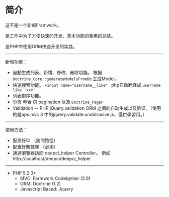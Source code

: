 # 简介 #
这不是一个新的Framwork。

是工作中为了方便快速的开发、基本功能的重用的总结。

是PHP中使用ORM快速开发的实践。


---


新增功能：

  * 自動生成列表、新增、修改、刪除功能。 根据 `Doctrine_Core::generateModelsFromDb` 生成Model。
  * 快速搜索功能。 `<input name="username__like" ` php自动翻译成 `username like 'xxx'`
  * 列表排序功能。
  * [分页](PageBar.md) 整合 CI pagination 以及 `Doctrine_Pager`
  * Validation -- PHP jQuery.validation ORM 之间的自动生成以及验证。（使用的是aps.mvc 3 中的jquery.validate.unobtrusive.js，僅供學習用。）


---


使用方法：
  * 配置好CI （訪問路徑）
  * 配置好數據庫 （必須）
  * 通過瀏覽器訪問 deepci\_helper Controller。 例如 http://localhost/deepci/deepci_helper


---


  * PHP 5.2.3+
    * MVC: Farmwork CodeIgniter (2.0)
    * ORM: Doctrine (1.2)
    * Javascript Based: Jquery